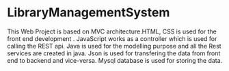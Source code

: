 # LibraryManagementSystem
This Web Project is based on MVC architecture.HTML, CSS is used for the front end development .
JavaScript works as a controller which is used for calling the REST api.
Java is used for the modelling purpose and all the Rest services are created in java.
Json is used for transfering the data from front end to backend and vice-versa.
Mysql database is used for storing the data. 
